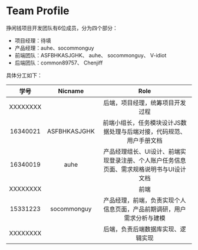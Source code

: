 # Team Profile

挣闲钱项目开发团队有6位成员，分为四个部分：

+ 项目经理：待填
+ 产品经理：auhe、socommonguy
+ 前端团队：ASFBHKASJGHK、 auhe、 socommonguy、 V-idiot
+ 后端团队：common89757、 Chenjiff

具体分工如下：

|   学号   |                      Nicname                      |                   Role                   |
| :------: | :-----------------------------------------------: | :-------------------------------------: |
| XXXXXXXX |           |     后端，项目经理，统筹项目开发过程     |
| 16340021 |     ASFBHKASJGHK   |     前端小组长，任务模块设计JS数据处理与后端对接，代码规范、用户手册文档     |
| 16340019 | auhe | 产品经理组长、UI设计、前端实现登录注册、个人账户任务信息页面、需求规格说明书与UI设计文档     |  
| XXXXXXXX |        |      前端      |
| 15331223 |     socommonguy     |       产品经理，前端，负责实现个人信息页面，产品前期调研，用户需求分析与建模       |
| XXXXXXXX |        | 后端，负责后端数据库实现、逻辑实现 |

